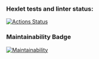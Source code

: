 ### Hexlet tests and linter status:
[![Actions Status](https://github.com/ArtemKaPetrakov/backend-project-lvl1/actions/workflows/hexlet-check.yml/badge.svg)](https://github.com/ArtemKaPetrakov/backend-project-lvl1/actions)

### Maintainability Badge

[![Maintainability](https://api.codeclimate.com/v1/badges/710104e8efe0dfe40b0a/maintainability)](https://codeclimate.com/github/ArtemKaPetrakov/backend-project-lvl1/maintainability)